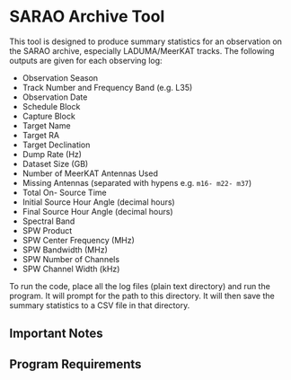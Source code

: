 # SARAO Archive Tool

This tool is designed to produce summary statistics for an observation on the SARAO archive, especially LADUMA/MeerKAT tracks. The following outputs are given for each observing log:
- Observation Season
- Track Number and Frequency Band (e.g. L35)
- Observation Date
- Schedule Block
- Capture Block
- Target Name
- Target RA
- Target Declination
- Dump Rate (Hz)
- Dataset Size (GB)
- Number of MeerKAT Antennas Used
- Missing Antennas (separated with hypens e.g. `m16- m22- m37`)
- Total On- Source Time
- Initial Source Hour Angle (decimal hours)
- Final Source Hour Angle (decimal hours)
- Spectral Band
- SPW Product
- SPW Center Frequency (MHz)
- SPW Bandwidth (MHz)
- SPW Number of Channels
- SPW Channel Width (kHz)

To run the code, place all the log files (plain text directory) and run the program. It will prompt for the path to this directory. It will then save the summary statistics to a CSV file in that directory.

## Important Notes

## Program Requirements
